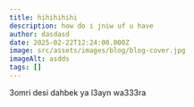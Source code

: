 ```yaml
---
title: hihihihihi
description: how do i jniw uf u have
author: dasdasd
date: 2025-02-22T12:24:00.000Z
image: src/assets/images/blog/blog-cover.jpg
imageAlt: asdds
tags: []
---
```

3omri desi dahbek ya l3ayn wa333ra
